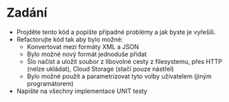 # Zadání

* Projděte tento kód a popište případné problémy a jak byste je vyřešili.
* Refactorujte kód tak aby bylo možné:
   * Konvertovat mezi formáty XML a JSON
   * Bylo možné nový formát jednoduše přidat
   * Šlo načíst a uložit soubor z libovolné cesty z filesystemu, přes HTTP (nelze ukládat), Cloud Storage (stačí pouze nástřel)
   * Bylo možné použít a parametrizovat tyto volby uživatelem (jiným programátorem)
* Napište na všechny implementace UNIT testy
  